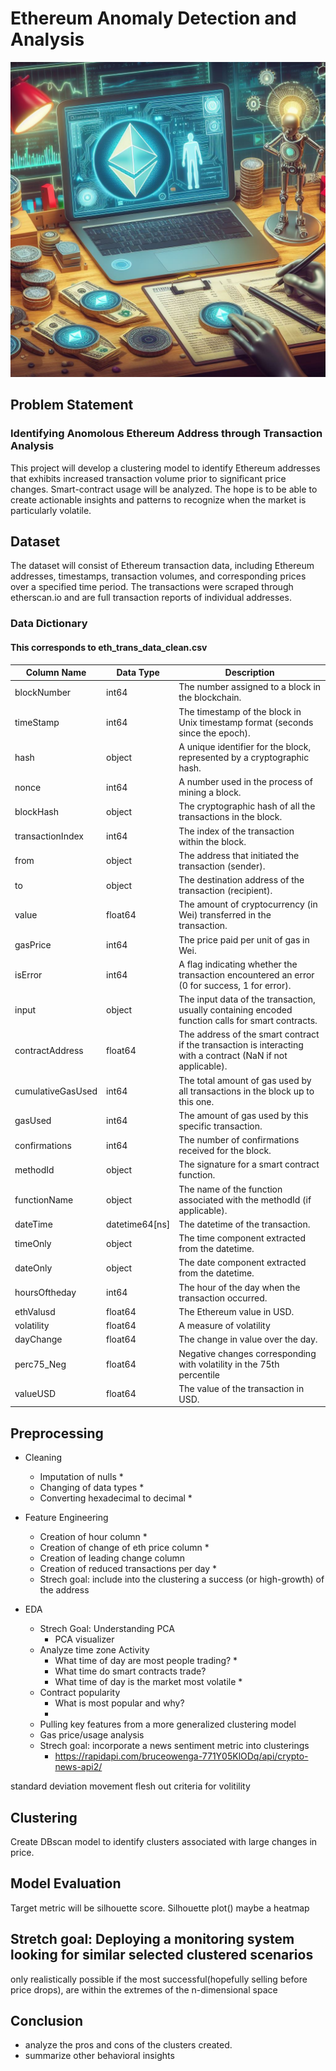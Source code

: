 # Ethereum Anomaly Detection and Analysis

![Alt Text](./images/_07947a30-b034-45c6-b688-3102c2a63203.png)




## Problem Statement 
### Identifying Anomolous Ethereum Address through Transaction Analysis 

This project will develop a clustering model to identify Ethereum addresses that exhibits increased transaction volume prior to significant price changes. Smart-contract usage will be analyzed. The hope is to be able to create actionable insights and patterns to recognize when the market is particularly volatile.

## Dataset
The dataset will consist of Ethereum transaction data, including Ethereum addresses, timestamps, transaction volumes, and corresponding prices over a specified time period. The transactions were scraped through etherscan.io and are full transaction reports of individual addresses.

### Data Dictionary

#### This corresponds to eth_trans_data_clean.csv

| Column Name         | Data Type          | Description |
|------------|-----------------|---------|
| blockNumber          | int64              | The number assigned to a block in the blockchain. |
| timeStamp            | int64           | The timestamp of the block in Unix timestamp format (seconds since the epoch). |
| hash               | object             | A unique identifier for the block, represented by a cryptographic hash. |
| nonce                | int64           | A number used in the process of mining a block. |
| blockHash       | object             | The cryptographic hash of all the transactions in the block. |
| transactionIndex     | int64           | The index of the transaction within the block. |
| from                 | object             | The address that initiated the transaction (sender). |
| to             | object             | The destination address of the transaction (recipient). |
| value                | float64            | The amount of cryptocurrency (in Wei) transferred in the transaction. |
| gasPrice        | int64              | The price paid per unit of gas in Wei. |
| isError              | int64            | A flag indicating whether the transaction encountered an error (0 for success, 1 for error). |
| input  | object           | The input data of the transaction, usually containing encoded function calls for smart contracts. |
| contractAddress   | float64  | The address of the smart contract if the transaction is interacting with a contract (NaN if not applicable). |
| cumulativeGasUsed   | int64          | The total amount of gas used by all transactions in the block up to this one. |
| gasUsed      | int64            | The amount of gas used by this specific transaction. |
| confirmations    | int64             | The number of confirmations received for the block. |
| methodId       | object            | The signature for a smart contract function. |
| functionName       | object         | The name of the function associated with the methodId (if applicable). |
| dateTime    | datetime64[ns]     | The datetime of the transaction. |
| timeOnly           | object          | The time component extracted from the datetime. |
| dateOnly         | object            | The date component extracted from the datetime. |
| hoursOftheday | int64         | The hour of the day when the transaction occurred. |
| ethValusd       | float64        | The Ethereum value in USD. |
| volatility          | float64       | A measure of volatility |
| dayChange        | float64 | The change in value over the day. |
| perc75_Neg          | float64       | Negative changes corresponding with volatility in the 75th percentile |
| valueUSD         | float64          | The value of the transaction in USD. |

## Preprocessing 

* Cleaning
    * Imputation of nulls *
    * Changing of data types *
    * Converting hexadecimal to decimal *

* Feature Engineering
    * Creation of hour column *
    * Creation of change of eth price column *
    * Creation of leading change column
    * Creation of reduced transactions per day *
    * Strech goal: include into the clustering a success (or high-growth) of the address

* EDA
    * Strech Goal: Understanding PCA
        * PCA visualizer
    * Analyze time zone Activity
        * What time of day are most people trading? *
        * What time do smart contracts trade?
        * What time of day is the market most volatile *
    * Contract popularity
        * What is most popular and why?
        * 
    * Pulling key features from a more generalized clustering model
    * Gas price/usage analysis
    * Strech goal: incorporate a news sentiment metric into clusterings
        * https://rapidapi.com/bruceowenga-771Y05KlODq/api/crypto-news-api2/



standard deviation movement
flesh out criteria for volitility



## Clustering
Create DBscan model to identify clusters associated with large changes in price.

## Model Evaluation
Target metric will be silhouette score.
Silhouette plot() maybe a heatmap

## Stretch goal: Deploying a monitoring system looking for similar selected clustered scenarios
only realistically possible if the most successful(hopefully selling before price drops), are within the extremes of the n-dimensional space

## Conclusion
* analyze the pros and cons of the clusters created.
* summarize other behavioral insights
